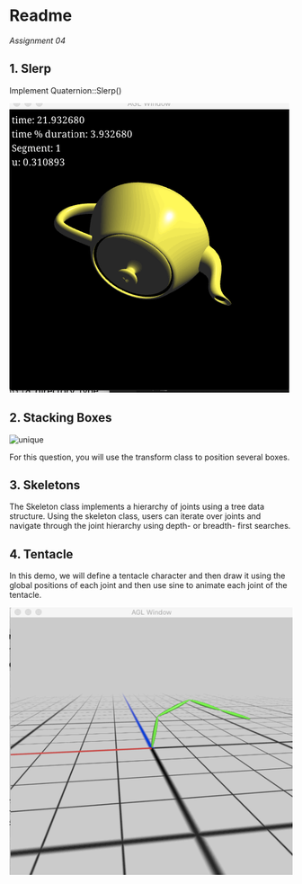 # Readme

*Assignment 04*

## 1. Slerp

Implement Quaternion::Slerp()

<img src='https://github.com/foqiashahid112/animation-toolkit/blob/main/assignments/a6-transform/slerp.gif' title='slerp' width='' alt='slerp' />

## 2. Stacking Boxes


<img src='' title='unique' width='' alt='unique' />

For this question, you will use the transform class to position several boxes.

## 3. Skeletons

The Skeleton class implements a hierarchy of joints using a tree data structure. Using the skeleton class, users can iterate over joints and navigate through the joint hierarchy using depth- or breadth- first searches.


## 4. Tentacle

In this demo, we will define a tentacle character and then draw it using the global positions of each joint and then use sine to animate each joint of the tentacle.


<img src='https://github.com/foqiashahid112/animation-toolkit/blob/main/assignments/a6-transform/tentacle.gif' title='slerp' width='' alt='slerp' />




